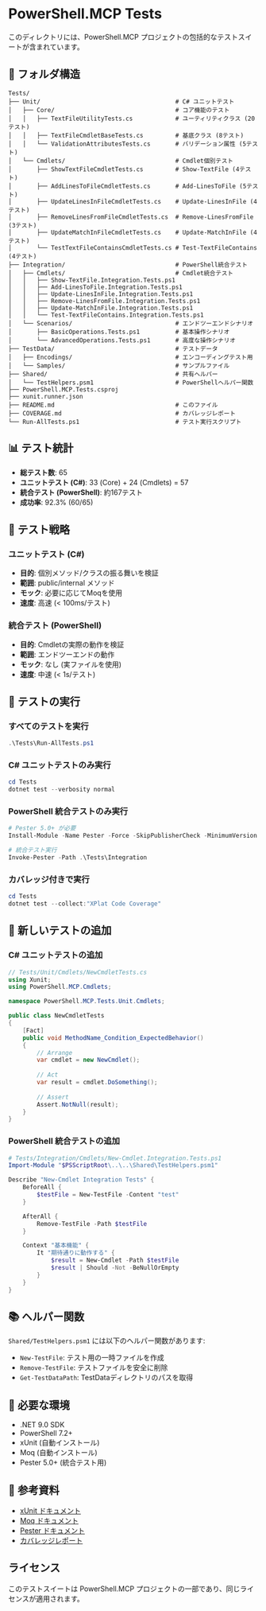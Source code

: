 # PowerShell.MCP Tests

このディレクトリには、PowerShell.MCP プロジェクトの包括的なテストスイートが含まれています。

## 📁 フォルダ構造

```
Tests/
├── Unit/                                      # C# ユニットテスト
│   ├── Core/                                  # コア機能のテスト
│   │   ├── TextFileUtilityTests.cs            # ユーティリティクラス (20テスト)
│   │   ├── TextFileCmdletBaseTests.cs         # 基底クラス (8テスト)
│   │   └── ValidationAttributesTests.cs       # バリデーション属性 (5テスト)
│   └── Cmdlets/                               # Cmdlet個別テスト
│       ├── ShowTextFileCmdletTests.cs         # Show-TextFile (4テスト)
│       ├── AddLinesToFileCmdletTests.cs       # Add-LinesToFile (5テスト)
│       ├── UpdateLinesInFileCmdletTests.cs    # Update-LinesInFile (4テスト)
│       ├── RemoveLinesFromFileCmdletTests.cs  # Remove-LinesFromFile (3テスト)
│       ├── UpdateMatchInFileCmdletTests.cs    # Update-MatchInFile (4テスト)
│       └── TestTextFileContainsCmdletTests.cs # Test-TextFileContains (4テスト)
├── Integration/                               # PowerShell統合テスト
│   ├── Cmdlets/                               # Cmdlet統合テスト
│   │   ├── Show-TextFile.Integration.Tests.ps1
│   │   ├── Add-LinesToFile.Integration.Tests.ps1
│   │   ├── Update-LinesInFile.Integration.Tests.ps1
│   │   ├── Remove-LinesFromFile.Integration.Tests.ps1
│   │   ├── Update-MatchInFile.Integration.Tests.ps1
│   │   └── Test-TextFileContains.Integration.Tests.ps1
│   └── Scenarios/                             # エンドツーエンドシナリオ
│       ├── BasicOperations.Tests.ps1          # 基本操作シナリオ
│       └── AdvancedOperations.Tests.ps1       # 高度な操作シナリオ
├── TestData/                                  # テストデータ
│   ├── Encodings/                             # エンコーディングテスト用
│   └── Samples/                               # サンプルファイル
├── Shared/                                    # 共有ヘルパー
│   └── TestHelpers.psm1                       # PowerShellヘルパー関数
├── PowerShell.MCP.Tests.csproj
├── xunit.runner.json
├── README.md                                  # このファイル
├── COVERAGE.md                                # カバレッジレポート
└── Run-AllTests.ps1                           # テスト実行スクリプト
```

## 📊 テスト統計

- **総テスト数**: 65
- **ユニットテスト (C#)**: 33 (Core) + 24 (Cmdlets) = 57
- **統合テスト (PowerShell)**: 約167テスト
- **成功率**: 92.3% (60/65)

## 🎯 テスト戦略

### ユニットテスト (C#)
- **目的**: 個別メソッド/クラスの振る舞いを検証
- **範囲**: public/internal メソッド
- **モック**: 必要に応じてMoqを使用
- **速度**: 高速 (< 100ms/テスト)

### 統合テスト (PowerShell)
- **目的**: Cmdletの実際の動作を検証
- **範囲**: エンドツーエンドの動作
- **モック**: なし (実ファイルを使用)
- **速度**: 中速 (< 1s/テスト)

## 🚀 テストの実行

### すべてのテストを実行
```powershell
.\Tests\Run-AllTests.ps1
```

### C# ユニットテストのみ実行
```powershell
cd Tests
dotnet test --verbosity normal
```

### PowerShell 統合テストのみ実行
```powershell
# Pester 5.0+ が必要
Install-Module -Name Pester -Force -SkipPublisherCheck -MinimumVersion 5.0.0

# 統合テスト実行
Invoke-Pester -Path .\Tests\Integration
```

### カバレッジ付きで実行
```powershell
cd Tests
dotnet test --collect:"XPlat Code Coverage"
```

## 🧪 新しいテストの追加

### C# ユニットテストの追加

```csharp
// Tests/Unit/Cmdlets/NewCmdletTests.cs
using Xunit;
using PowerShell.MCP.Cmdlets;

namespace PowerShell.MCP.Tests.Unit.Cmdlets;

public class NewCmdletTests
{
    [Fact]
    public void MethodName_Condition_ExpectedBehavior()
    {
        // Arrange
        var cmdlet = new NewCmdlet();
        
        // Act
        var result = cmdlet.DoSomething();
        
        // Assert
        Assert.NotNull(result);
    }
}
```

### PowerShell 統合テストの追加

```powershell
# Tests/Integration/Cmdlets/New-Cmdlet.Integration.Tests.ps1
Import-Module "$PSScriptRoot\..\..\Shared\TestHelpers.psm1"

Describe "New-Cmdlet Integration Tests" {
    BeforeAll {
        $testFile = New-TestFile -Content "test"
    }

    AfterAll {
        Remove-TestFile -Path $testFile
    }

    Context "基本機能" {
        It "期待通りに動作する" {
            $result = New-Cmdlet -Path $testFile
            $result | Should -Not -BeNullOrEmpty
        }
    }
}
```

## 📚 ヘルパー関数

`Shared/TestHelpers.psm1` には以下のヘルパー関数があります:

- `New-TestFile`: テスト用の一時ファイルを作成
- `Remove-TestFile`: テストファイルを安全に削除
- `Get-TestDataPath`: TestDataディレクトリのパスを取得

## 🔧 必要な環境

- .NET 9.0 SDK
- PowerShell 7.2+
- xUnit (自動インストール)
- Moq (自動インストール)
- Pester 5.0+ (統合テスト用)

## 📖 参考資料

- [xUnit ドキュメント](https://xunit.net/)
- [Moq ドキュメント](https://github.com/moq/moq4)
- [Pester ドキュメント](https://pester.dev/)
- [カバレッジレポート](COVERAGE.md)

## ライセンス

このテストスイートは PowerShell.MCP プロジェクトの一部であり、同じライセンスが適用されます。